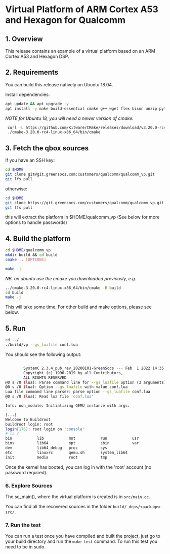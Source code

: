 [//]: # (SECTION 0)
# Virtual Platform of ARM Cortex A53 and Hexagon for Qualcomm

## 1. Overview

This release contains an example of a virtual platform based on an ARM Cortex A53 and Hexagon DSP.
## 2. Requirements

You can build this release natively on Ubuntu 18.04.

Install dependencies:
```bash
apt update && apt upgrade -y
apt install -y make build-essential cmake g++ wget flex bison unzip python python3-pip iproute2 ninja-build pkg-config libpixman-1-dev libglib2.0-dev git wget curl libelf-dev
```

_NOTE for Ubuntu 18, you will need a newer version of cmake._
```bash
 curl -L https://github.com/Kitware/CMake/releases/download/v3.20.0-rc4/cmake-3.20.0-rc4-linux-x86_64.tar.gz | tar -zxf -
 ./cmake-3.20.0-rc4-linux-x86_64/bin/cmake
```

## 3. Fetch the qbox sources

If you have an SSH key:
```bash
cd $HOME
git clone git@git.greensocs.com:customers/qualcomm/qualcomm_vp.git
git lfs pull
```

otherwise:
```bash
cd $HOME
git clone https://git.greensocs.com/customers/qualcomm/qualcomm_vp.git
git lfs pull
```

this will extract the platform in $HOME/qualcomm_vp
(See below for more options to handle passwords)

## 4. Build the platform

```bash
cd $HOME/qualcomm_vp
mkdir build && cd build
cmake .. [OPTIONS]

make -j
```

_NB. on ubuntu use the cmake you downloaded previously, e.g._
```bash
../cmake-3.20.0-rc4-linux-x86_64/bin/cmake -B build
cd build
make -j
```

This will take some time.
For other build and make options, please see below.

## 5. Run
```bash
cd ../
./build/vp --gs_luafile conf.lua
```
You should see the following output:
```bash

        SystemC 2.3.4_pub_rev_20200101-GreenSocs --- Feb  1 2022 14:35:03
        Copyright (c) 1996-2019 by all Contributors,
        ALL RIGHTS RESERVED
@0 s /0 (lua): Parse command line for --gs_luafile option (3 arguments)
@0 s /0 (lua): Option --gs_luafile with value conf.lua
Lua file command line parser: parse option --gs_luafile conf.lua
@0 s /0 (lua): Read lua file 'conf.lua'

Info: non_module: Initializing QEMU instance with args:

[...]
Welcome to Buildroot
buildroot login: root
login[176]: root login on 'console'
# ls /
bin           lib           mnt           run           usr
bins          lib64         opt           sbin          var
dev           lib64_debug   proc          sys
etc           linuxrc       qemu.sh       system_lib64
init          media         root          tmp
```

Once the kernel has booted, you can log in with the 'root' account (no password required).


### 6. Explore Sources

The sc_main(), where the virtual platform is created is in `src/main.cc`.

You can find all the recovered sources in the folder `build/_deps/<package>-src/`.

### 7. Run the test

You can run a test once you have compiled and built the project, just go to your build directory and run the `make test` command.
To run this test you need to be in sudo.
